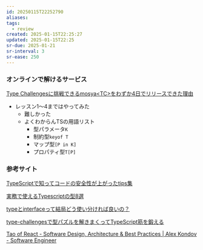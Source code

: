 ```yaml
---
id: 20250115T22252790
aliases: 
tags:
  - review
created: 2025-01-15T22:25:27
updated: 2025-01-15T22:25
sr-due: 2025-01-21
sr-interval: 3
sr-ease: 250
---
```

### オンラインで解けるサービス

[Type Challengesに挑戦できるmosya\<TC\>をわずか4日でリリースできた理由](https://zenn.dev/steelydylan/articles/mosyatc-development)

- レッスン1～4まではやってみた
    - 難しかった
    - よくわからんTSの用語リスト
        - 型パラメータ`K`
        - 制約型`keyof T`
        - マップ型`[P in K]`
        - プロパティ型`T[P]`

### 参考サイト

[TypeScriptで知ってコードの安全性が上がったtips集](https://zenn.dev/atamaplus/articles/f5818b006184bf)

[実務で使えるTypescriptの型8選](https://zenn.dev/ficilcom/articles/940ecce71e45a6)

[typeとinterfaceって結局どう使い分ければ良いの？](https://zenn.dev/atamaplus/articles/755d090abb0a9a)

[type-challengesで型パズルを解きまくってTypeScript筋を鍛える](https://zenn.dev/praha/articles/9494d8861c95fd)

[Tao of React - Software Design, Architecture & Best Practices \| Alex Kondov - Software Engineer](https://alexkondov.com/tao-of-react/)